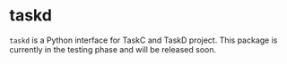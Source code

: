 # taskd

`taskd` is a Python interface for TaskC and TaskD project. This package is currently in the testing phase and will be released soon.